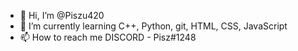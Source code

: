 - 👋 Hi, I’m @Piszu420
- 🌱 I’m currently learning C++, Python, git, HTML, CSS, JavaScript
- 📫 How to reach me DISCORD - Pisz#1248
